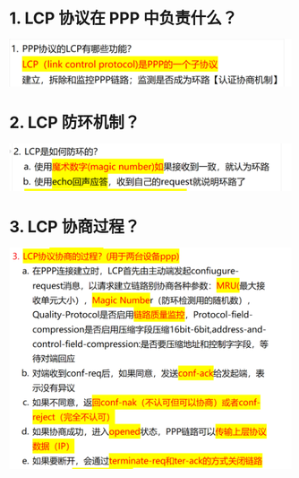 # 1. LCP 协议在 PPP 中负责什么？

![alt text](images/面试题---LCP/image.png)

# 2. LCP 防环机制？

![alt text](images/面试题---LCP/image-1.png)

# 3. LCP 协商过程？

![alt text](images/面试题---LCP/image-2.png)
